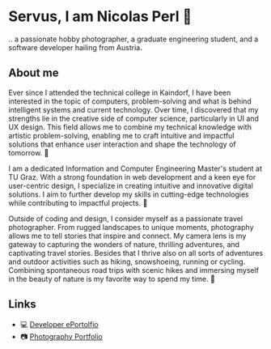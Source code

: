# Servus, I am Nicolas Perl 👋
.. a passionate hobby photographer, a graduate engineering student, and a software developer hailing from Austria. 
## About me
Ever since I attended the technical college in Kaindorf, I have been interested in the topic of computers, problem-solving and what is behind intelligent systems and current technology. Over time, I discovered that my strengths lie in the creative side of computer science, particularly in UI and UX design. This field allows me to combine my technical knowledge with artistic problem-solving, enabling me to craft intuitive and impactful solutions that enhance user interaction and shape the technology of tomorrow. :calling:

I am a dedicated Information and Computer Engineering Master's student at TU Graz. With a strong foundation in web development and a keen eye for user-centric design, I specialize in creating intuitive and innovative digital solutions. I aim to further develop my skills in cutting-edge technologies while contributing to impactful projects. :notebook_with_decorative_cover:

Outside of coding and design, I consider myself as a passionate travel photographer. From rugged landscapes to unique moments, photography allows me to tell stories that inspire and connect. My camera lens is my gateway to capturing the wonders of nature, thrilling adventures, and captivating travel stories. Besides that I thrive also on all sorts of adventures and outdoor activities such as hiking, snowshoeing, running or cycling. Combining spontaneous road trips with scenic hikes and immersing myself in the beauty of nature is my favorite way to spend my time. :deciduous_tree:

## Links
- :computer: [Developer ePortolfio](https://nicolas-perl.github.io)
- :camera: [Photography Portfolio](https://nicolasperl.com)
